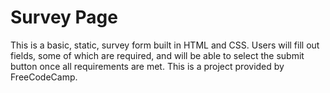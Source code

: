 # Survey Page

This is a basic, static, survey form built in HTML and CSS. Users will fill out fields, some of which are required, and will be able to select the submit button once all requirements are met. This is a project provided by FreeCodeCamp.
